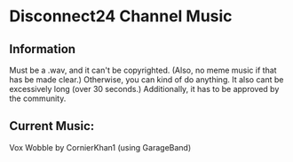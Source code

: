 # Disconnect24 Channel Music

## Information
Must be a .wav, and it can't be copyrighted. (Also, no meme music if that has be made clear.) Otherwise, you can kind of do anything. It also cant be excessively long (over 30 seconds.) Additionally, it has to be approved by the community.

## Current Music:
Vox Wobble by CornierKhan1 (using GarageBand)
